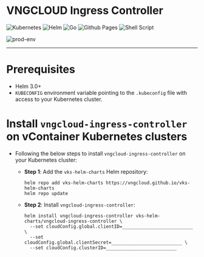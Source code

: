 # VNGCLOUD Ingress Controller

![Kubernetes](https://img.shields.io/badge/kubernetes-%23326ce5.svg?style=for-the-badge&logo=kubernetes&logoColor=white)
![Helm](https://img.shields.io/badge/Helm-0F1689?style=for-the-badge&logo=Helm&labelColor=0F1689)
![Go](https://img.shields.io/badge/go-%2300ADD8.svg?style=for-the-badge&logo=go&logoColor=white)
![Github Pages](https://img.shields.io/badge/github%20pages-121013?style=for-the-badge&logo=github&logoColor=white)
![Shell Script](https://img.shields.io/badge/shell_script-%23121011.svg?style=for-the-badge&logo=gnu-bash&logoColor=white)

![prod-env](https://badgen.net/badge/PRODUCTION/environment/blue?icon=github)

<hr>

# Prerequisites

- Helm 3.0+
- `KUBECONFIG` environment variable pointing to the `.kubeconfig` file with access to your Kubernetes cluster.

# Install `vngcloud-ingress-controller` on vContainer Kubernetes clusters

- Following the below steps to install `vngcloud-ingress-controller` on your Kubernetes cluster:
  - **Step 1**: Add the `vks-helm-charts` Helm repository:

    ```
    helm repo add vks-helm-charts https://vngcloud.github.io/vks-helm-charts
    helm repo update
    ```

  - **Step 2**: Install `vngcloud-ingress-controller`:

    ```
    helm install vngcloud-ingress-controller vks-helm-charts/vngcloud-ingress-controller \
      --set cloudConfig.global.clientID=__________________________ \
      --set cloudConfig.global.clientSecret=__________________________ \
      --set cloudConfig.clusterID=__________________________
    ```
